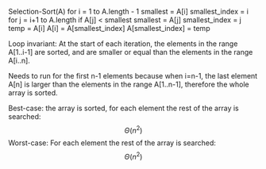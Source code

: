 
Selection-Sort(A)
  for i = 1 to A.length - 1
    smallest = A[i]
    smallest_index = i
    for j = i+1 to A.length
      if A[j] < smallest
        smallest = A[j]
        smallest_index = j
    temp = A[i]
    A[i] = A[smallest_index]
    A[smallest_index] = temp


Loop invariant: At the start of each iteration, the elements in the range A[1..i-1] are sorted, and are smaller or equal than the elements in the range A[i..n].

Needs to run for the first n-1 elements because when i=n-1, the last element A[n] is larger than the elements in the range A[1..n-1], therefore the whole array is sorted.

Best-case: the array is sorted, for each element the rest of the array is searched: $$\Theta(n^2)$$
Worst-case: For each element the rest of the array is searched: $$\Theta(n^2)$$


